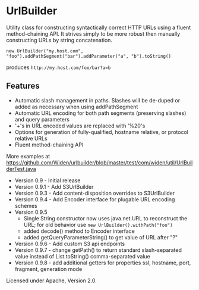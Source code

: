 UrlBuilder
==========

Utility class for constructing syntactically correct HTTP URLs using a fluent method-chaining API. It strives simply to be more robust then manually constructing URLs by string concatenation.

    new UrlBuilder("my.host.com", "foo").addPathSegment("bar").addParameter("a", "b").toString()

produces `http://my.host.com/foo/bar?a=b`

Features
--------
* Automatic slash management in paths. Slashes will be de-duped or added as necessary when using addPathSegment
* Automatic URL encoding for both path segments (preserving slashes) and query parameters
* '+'s in URL encoded values are replaced with '%20's
* Options for generation of fully-qualified, hostname relative, or protocol relative URLs
* Fluent method-chaining API

More examples at https://github.com/Widen/urlbuilder/blob/master/test/com/widen/util/UrlBuilderTest.java

* Version 0.9 - Initial release
* Version 0.9.1 - Add S3UrlBuilder
* Version 0.9.3 - Add content-disposition overrides to S3UrlBuilder
* Version 0.9.4 - Add Encoder interface for plugable URL encoding schemes
* Version 0.9.5
    * Single String constructor now uses java.net.URL to reconstruct the URL; for old behavior use `new UrlBuilder().withPath("foo")`
    * added decode() method to Encoder interface
    * added getQueryParameterString() to get value of URL after "?"
* Version 0.9.6 - Add custom S3 api endpoints
* Version 0.9.7 - change getPath() to return standard slash-separated value instead of List.toString() comma-separated value
* Version 0.9.8 - add additional getters for properties ssl, hostname, port, fragment, generation mode

Licensed under Apache, Version 2.0.
